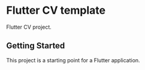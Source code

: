 # Flutter CV template

Flutter CV project.

## Getting Started

This project is a starting point for a Flutter application.

